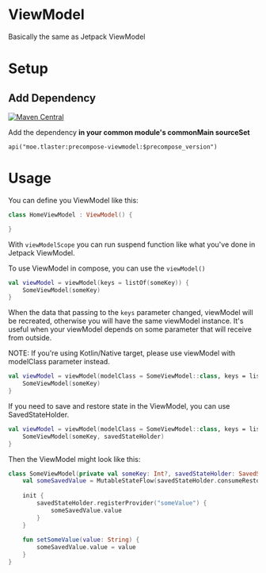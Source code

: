 # ViewModel

Basically the same as Jetpack ViewModel
# Setup
## Add Dependency
[![Maven Central](https://maven-badges.herokuapp.com/maven-central/moe.tlaster/precompose-viewmodel/badge.svg)](https://maven-badges.herokuapp.com/maven-central/moe.tlaster/precompose-viewmodel)

Add the dependency **in your common module's commonMain sourceSet**
```
api("moe.tlaster:precompose-viewmodel:$precompose_version")
```

# Usage

You can define you ViewModel like this:
```kotlin
class HomeViewModel : ViewModel() {

}
```
With `viewModelScope` you can run suspend function like what you've done in Jetpack ViewModel.

To use ViewModel in compose, you can use the `viewModel()`  
```kotlin
val viewModel = viewModel(keys = listOf(someKey)) {
    SomeViewModel(someKey)
}
```
When the data that passing to the `keys` parameter changed, viewModel will be recreated, otherwise you will have the same viewModel instance. It's useful when your viewModel depends on some parameter that will receive from outside.

NOTE: If you're using Kotlin/Native target, please use viewModel with modelClass parameter instead.
```kotlin
val viewModel = viewModel(modelClass = SomeViewModel::class, keys = listOf(someKey)) {
    SomeViewModel(someKey)
}
```

If you need to save and restore state in the ViewModel, you can use SavedStateHolder.
```kotlin
val viewModel = viewModel(modelClass = SomeViewModel::class, keys = listOf(someKey)) { savedStateHolder ->
    SomeViewModel(someKey, savedStateHolder)
}
```

Then the ViewModel might look like this:
```kotlin
class SomeViewModel(private val someKey: Int?, savedStateHolder: SavedStateHolder) : ViewModel() {
    val someSavedValue = MutableStateFlow(savedStateHolder.consumeRestored("someValue") as String? ?: "")
    
    init {
        savedStateHolder.registerProvider("someValue") {
            someSavedValue.value
        }
    }
    
    fun setSomeValue(value: String) {
        someSavedValue.value = value
    }
}
```